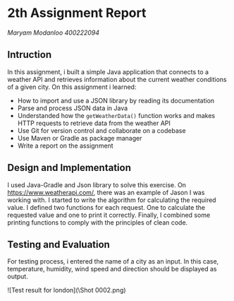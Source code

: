 # 2th Assignment Report
*Maryam Modanloo 400222094*



## Intruction
In this assignment, i built a simple Java application that connects to a weather API and retrieves information about the current weather conditions of a given city.
On this assignment i learned:
- How to import and use a JSON library by reading its documentation
- Parse and process JSON data in Java
- Understanded how the `getWeatherData()` function works and makes HTTP requests to retrieve data from the weather API
- Use Git for version control and collaborate on a codebase
- Use Maven or Gradle as package manager
- Write a report on the assignment

## Design and Implementation
I used Java-Gradle and Json library to solve this exercise.
On https://www.weatherapi.com/, there was an example of Jason I was working with. I started to write the algorithm for calculating the required value.
I defined two functions for each request. One to calculate the requested value and one to print it correctly.
Finally, I combined some printing functions to comply with the principles of clean code.

## Testing and Evaluation
For testing process, i entered the name of a city as an input. In this case, temperature, humidity, wind speed and direction should be displayed as output.

![Test result for london](\Shot 0002.png)
